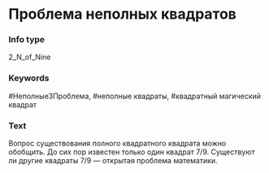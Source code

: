 # Проблема неполных квадратов
### Info type
2_N_of_Nine
### Keywords
#Неполные3Проблема, #неполные квадраты, #квадратный магический квадрат
### Text
Вопрос существования полного квадратного квадрата можно обобщить. До сих пор известен только один квадрат 7/9. Существуют ли другие квадраты 7/9 — открытая проблема математики.